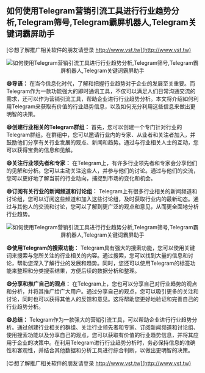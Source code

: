 ## **如何使用Telegram营销引流工具进行行业趋势分析,Telegram筛号,Telegram霸屏机器人,Telegram关键词霸屏助手**

[😍想了解推广相关软件的朋友请登录 http://www.vst.tw](http://www.vst.tw)

 <center><img src="https://vst.tw/MP4/tuiguang/png/1.png" alt="如何使用Telegram营销引流工具进行行业趋势分析,Telegram筛号,Telegram霸屏机器人,Telegram关键词霸屏助手"></center>

**😄导语：**
在当今信息化时代，了解和把握行业趋势对于企业的发展至关重要。而Telegram作为一款功能强大的即时通讯工具，不仅可以满足人们日常沟通交流的需求，还可以作为营销引流工具，帮助企业进行行业趋势分析。本文将介绍如何利用Telegram来获取有价值的行业趋势信息，以及如何充分利用这些信息来做出更明智的决策。

**😄创建行业相关的Telegram群组：**
首先，您可以创建一个专门针对行业的Telegram群组。在群组中，您可以邀请行业内的专家、从业者和关注者加入，并鼓励他们分享有关行业发展的观点、新闻和趋势。通过与行业相关人士的互动，您可以获得宝贵的信息和见解。

**😄关注行业领先者和专家：**
在Telegram上，有许多行业领先者和专家会分享他们的见解和分析。您可以主动关注这些人，并参与他们的讨论。通过与他们的交流，您可以更好地了解当前的行业动向，捕捉到市场的变化和机会。

**😄订阅有关行业的新闻频道和讨论组：**
Telegram上有很多行业相关的新闻频道和讨论组，您可以订阅这些频道和加入这些讨论组，及时获取行业内的最新动态。通过与其他人的交流和讨论，您可以了解到更广泛的观点和意见，从而更全面地分析行业趋势。

 <center><img src="https://vst.tw/MP4/tuiguang/png/0.png" alt="如何使用Telegram营销引流工具进行行业趋势分析,Telegram筛号,Telegram霸屏机器人,Telegram关键词霸屏助手"></center>

**😄使用Telegram的搜索功能：**
Telegram具有强大的搜索功能，您可以使用关键词来搜索与您所关注的行业相关的内容。通过搜索，您可以找到大量的信息和讨论，帮助您深入了解行业的发展和趋势。同时，您还可以使用Telegram的标签功能来整理和分类搜索结果，方便后续的数据分析和整理。

**😄分享和推广自己的观点：**
在Telegram上，您也可以分享自己对行业趋势的观点和分析，并将其推广给广大用户。通过分享自己的观点，您可以吸引更多的关注和讨论，同时也可以获得其他人的反馈和意见。这将帮助您更好地验证和完善自己的行业趋势分析。

**😄总结：**
Telegram作为一款强大的营销引流工具，可以帮助企业进行行业趋势分析。通过创建行业相关的群组、关注行业领先者和专家、订阅新闻频道和讨论组、使用搜索功能以及分享自己的观点，您可以获取有价值的行业趋势信息，并将其应用于企业的决策中。在利用Telegram进行行业趋势分析时，务必保持信息的准确性和客观性，并结合其他数据和分析工具进行综合判断，以做出更明智的决策。

[😍想了解推广相关软件的朋友请登录 http://www.vst.tw](http://www.vst.tw)




